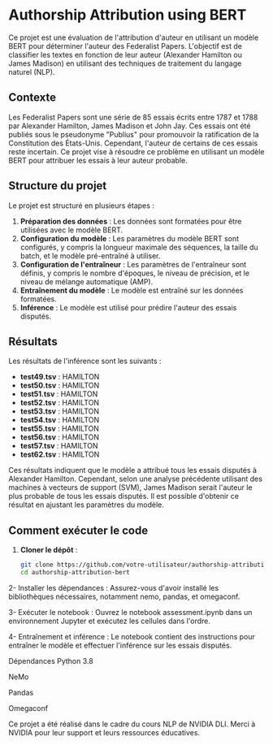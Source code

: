 # Authorship Attribution using BERT

Ce projet est une évaluation de l'attribution d'auteur en utilisant un modèle BERT pour déterminer l'auteur des Federalist Papers. L'objectif est de classifier les textes en fonction de leur auteur (Alexander Hamilton ou James Madison) en utilisant des techniques de traitement du langage naturel (NLP).

## Contexte

Les Federalist Papers sont une série de 85 essais écrits entre 1787 et 1788 par Alexander Hamilton, James Madison et John Jay. Ces essais ont été publiés sous le pseudonyme "Publius" pour promouvoir la ratification de la Constitution des États-Unis. Cependant, l'auteur de certains de ces essais reste incertain. Ce projet vise à résoudre ce problème en utilisant un modèle BERT pour attribuer les essais à leur auteur probable.

## Structure du projet

Le projet est structuré en plusieurs étapes :

1. **Préparation des données** : Les données sont formatées pour être utilisées avec le modèle BERT.
2. **Configuration du modèle** : Les paramètres du modèle BERT sont configurés, y compris la longueur maximale des séquences, la taille du batch, et le modèle pré-entraîné à utiliser.
3. **Configuration de l'entraîneur** : Les paramètres de l'entraîneur sont définis, y compris le nombre d'époques, le niveau de précision, et le niveau de mélange automatique (AMP).
4. **Entraînement du modèle** : Le modèle est entraîné sur les données formatées.
5. **Inférence** : Le modèle est utilisé pour prédire l'auteur des essais disputés.

## Résultats

Les résultats de l'inférence sont les suivants :

- **test49.tsv** : HAMILTON
- **test50.tsv** : HAMILTON
- **test51.tsv** : HAMILTON
- **test52.tsv** : HAMILTON
- **test53.tsv** : HAMILTON
- **test54.tsv** : HAMILTON
- **test55.tsv** : HAMILTON
- **test56.tsv** : HAMILTON
- **test57.tsv** : HAMILTON
- **test62.tsv** : HAMILTON

Ces résultats indiquent que le modèle a attribué tous les essais disputés à Alexander Hamilton. Cependant, selon une analyse précédente utilisant des machines à vecteurs de support (SVM), James Madison serait l'auteur le plus probable de tous les essais disputés. Il est possible d'obtenir ce résultat en ajustant les paramètres du modèle.

## Comment exécuter le code

1. **Cloner le dépôt** :
   ```bash
   git clone https://github.com/votre-utilisateur/authorship-attribution-bert.git
   cd authorship-attribution-bert
2- Installer les dépendances :
Assurez-vous d'avoir installé les bibliothèques nécessaires, notamment nemo, pandas, et omegaconf.

3- Exécuter le notebook :
Ouvrez le notebook assessment.ipynb dans un environnement Jupyter et exécutez les cellules dans l'ordre.

4- Entraînement et inférence :
Le notebook contient des instructions pour entraîner le modèle et effectuer l'inférence sur les essais disputés.

Dépendances
Python 3.8

NeMo

Pandas

Omegaconf



Ce projet a été réalisé dans le cadre du cours NLP de NVIDIA DLI. Merci à NVIDIA pour leur support et leurs ressources éducatives.
